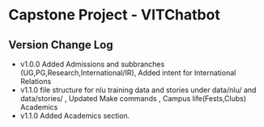 ﻿# Capstone Project - VITChatbot
## Version Change Log
- v1.0.0 Added Admissions and subbranches (UG,PG,Research,International/IR), Added intent for International Relations
- v1.1.0 file structure for nlu training data and stories under data/nlu/ and data/stories/ , Updated Make commands , Campus life(Fests,Clubs)
Academics
- v1.1.0 Added Academics section.